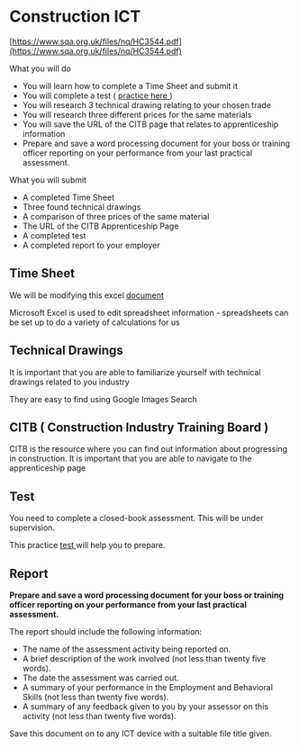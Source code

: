# Construction ICT

[https://www.sqa.org.uk/files/nq/HC3544.pdf](https://www.sqa.org.uk/files/nq/HC3544.pdf)

What you will do

* You will learn how to complete a Time Sheet and submit it
* You will complete a test \( [practice ](https://goo.gl/forms/uMfgH7A4zWJCYlaR2)[here ](https://goo.gl/forms/uMfgH7A4zWJCYlaR2)\)
* You will research 3 technical drawing relating to your chosen trade
* You will research three different prices for the same materials
* You will save the URL of the CITB page that relates to apprenticeship information
* Prepare and save a word processing document for your boss or training officer reporting on your performance from your last practical assessment.

What you will submit

* A completed Time Sheet
* Three found technical drawings
* A comparison of three prices of the same material
* The URL of the CITB Apprenticeship Page
* A completed test
* A completed report to your employer

## Time Sheet

We will be modifying this excel [document](https://tutor.neocities.org/Time%20Sheet.xls)

Microsoft Excel is used to edit spreadsheet information - spreadsheets can be set up to do a variety of calculations for us

## Technical Drawings

It is important that you are able to familiarize yourself with technical drawings related to you industry

They are easy to find using Google Images Search

## CITB \( Construction Industry Training Board \)

CITB is the resource where you can find out information about progressing in construction. It is important that you are able to navigate to the apprenticeship page

## Test

You need to complete a closed-book assessment. This will be under supervision.

This practice [test ](https://goo.gl/forms/vTbklpCc5w8THR8j1)will help you to prepare.

## Report

**Prepare and save a word processing document for your boss or training officer reporting on your performance from your last practical assessment.**

The report should include the following information:

* The name of the assessment activity being reported on.
* A brief description of the work involved \(not less than twenty five words\).
* The date the assessment was carried out.
* A summary of your performance in the Employment and Behavioral Skills \(not less than twenty five words\).
* A summary of any feedback given to you by your assessor on this activity \(not less than twenty five words\).

Save this document on to any ICT device with a suitable file title given.

